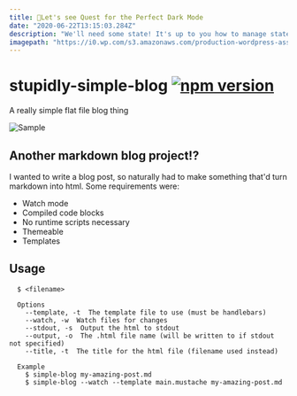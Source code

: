 ```yaml
---
title: 💎Let's see Quest for the Perfect Dark Mode
date: "2020-06-22T13:15:03.284Z"
description: "We'll need some state! It's up to you how to manage state, but in this example, we'll use React context."
imagepath: "https://i0.wp.com/s3.amazonaws.com/production-wordpress-assets/blog/wp-content/uploads/2016/11/16202709/js-logo-e1479328304359.png?fit=604%2C270&ssl=1"
---
```



# stupidly-simple-blog [![npm version](https://badge.fury.io/js/stupidly-simple-blog.svg)](https://badge.fury.io/js/stupidly-simple-blog)

A really simple flat file blog thing

![Sample](https://cloud.githubusercontent.com/assets/175278/22441507/9525f26c-e72f-11e6-877e-67b83101c1a7.gif)

## Another markdown blog project!?
I wanted to write a blog post, so naturally had to make something that'd turn markdown into html. Some requirements were:

* Watch mode
* Compiled code blocks
* No runtime scripts necessary
* Themeable
* Templates

## Usage
```
  $ <filename>

  Options
    --template, -t  The template file to use (must be handlebars)
    --watch, -w  Watch files for changes
    --stdout, -s  Output the html to stdout
    --output, -o  The .html file name (will be written to if stdout not specified)
    --title, -t  The title for the html file (filename used instead)

  Example
    $ simple-blog my-amazing-post.md
    $ simple-blog --watch --template main.mustache my-amazing-post.md
```
